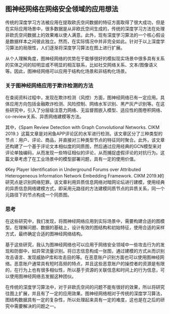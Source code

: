 ## 图神经网络在网络安全领域的应用想法

传统的深度学习方法被应用在提取欧氏空间数据的特征方面取得了很大成功，但是在实际应用场景中，很多数据是从非欧氏空间生成的，传统的深度学习方法在处理非欧氏空间数据上的效果难以使人满意。此外，现有深度学习算法的一个核心假设是数据样本之间彼此独立。然而，在实际情况中并非完全如此。针对于以上深度学习算法的局限性，人们逐渐将深度学习算法在图上进行扩展。

从个人理解角度，图神经网络的优势在于能够很好的模拟现实场景中很多具有关系的实体之间的较明显或不明显的相互联系，比如社交网络关系、文本/图像语义等。因此，图神经网络可以应用于结构化场景和非结构化场景。

### 关于图神经网络应用于欺诈检测的方法

在查阅资料过程中，发现在欺诈检测（风控）方面，图神经网络已有一定应用。具体应用方向包括金融欺诈检测、风险控制、网络水军识别、黑产灰产识别等。在这些研究中，引入了分层级注意力网络、无监督图嵌入模型、适应性的图卷积网络、co-review关系、异质网络建模等方法。

其中，《Spam Review Detection with Graph Convolutional Networks. CIKM 2019.》这篇文章是对闲鱼APP评论区的水军进行检测。该文章区分了三种类型的节点：用户、评论、商品，并直接对三种类型节点的特征同时聚合。此外，该文章还构建了一个基于评论文本相似度的同质图，然后通过应用经典的GCN模型来对评论单独编码，从而发现一些特征相似的评论，从而捕捉虚假评论的对抗行为。这篇文章考虑了在工业场景中的模型部署问题，具有一定的使用价值。

《Key Player Identification in Underground Forums over Attributed Heterogeneous Information Network Embedding Framework. CIKM 2019.》的研究点是识别网络犯罪。该文章利用异质信息网络对暗网论坛进行建模，使用经典的异质信息网络建模方式，即采用元路径的方法建模同质节点的异质关系，同一个元路径下的节点构成一个同质图。

### 思考

在这些研究中，我们发现，将图神经网络应用到实际场景中，需要构建合适的图模型。在理解问题、数据的基础上，设计有效的图结构和初始特征，使用合适的采样方式，最终确定合适的图神经网络结构。

基于这些研究，我认为图神经网络也可以应用于网络安全领域中一些攻击行为的发现和防御中，如异常流量识别。将日志信息构成一张图，通过建模的方式从而识别攻击语言、发现威胁IP库和攻击目的等。在恶意账户识别方面也可以使用图神经网络。恶意账户通常具有短时高频的特点，并且这些恶意账户的操控者的资源是有限的，在行为上也有很多相似性，所以基于资源的关联信息和时间上的行为信息，可以使用图神经网络去发掘这种团伙。

在传统的深度学习算法中，对于非欧氏空间的问题不能有很好的效果，所以将研究往图上扩展，并且有了一定的应用效果。图神经网络相对于传统的深度学习算法，图结构数据具有一定的复杂性，所以处理起来具有一定的难度，这也是在之后的研究中需要解决的问题之一。